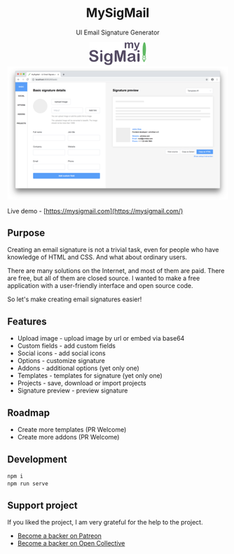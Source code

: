 <!-- # MySigMail -->
<h1 align="center">MySigMail</h1>
<p align="center">UI Email Signature Generator</p>

<p align="center">
  <img src="./logo.png" width="130px">
  <img src="./screenshot.png">
</p>

Live demo - [https://mysigmail.com](https://mysigmail.com/)

## Purpose

Creating an email signature is not a trivial task, even for people who have knowledge of HTML and CSS. And what about ordinary users.

There are many solutions on the Internet, and most of them are paid. There are free, but all of them are closed source. I wanted to make a free application with a user-friendly interface and open source code.

So let's make creating email signatures easier!

## Features

- Upload image - upload image by url or embed via base64
- Custom fields - add custom fields
- Social icons - add social icons
- Options - customize signature
- Addons - additional options (yet only one)
- Templates - templates for signature (yet only one)
- Projects - save, download or import projects
- Signature preview - preview signature

## Roadmap

- Create more templates (PR Welcome)
- Create more addons (PR Welcome)

## Development

```bash
npm i
npm run serve
```

## Support project

If you liked the project, I am very grateful for the help to the project.

- [Become a backer on Patreon](https://www.patreon.com/antonreshetov)
- [Become a backer on Open Collective](https://opencollective.com/mysigmail)
